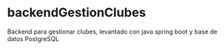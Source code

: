 # backendGestionClubes
Backend para gestionar clubes, levantado con java spring boot y base de datos PostgreSQL
